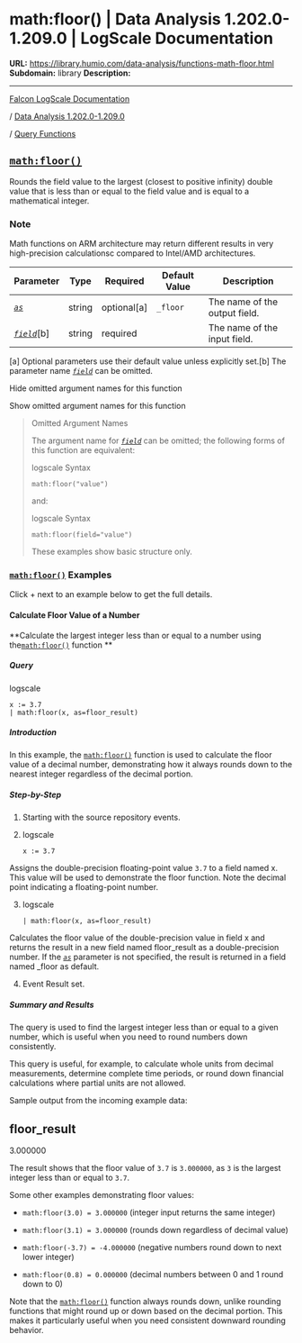 # math:floor() | Data Analysis 1.202.0-1.209.0 | LogScale Documentation

**URL:** https://library.humio.com/data-analysis/functions-math-floor.html
**Subdomain:** library
**Description:** 

---

[Falcon LogScale Documentation](https://library.humio.com)

/ [Data Analysis 1.202.0-1.209.0](data-analysis-docs.html)

/ [Query Functions](functions.html)

## [`math:floor()`](functions-math-floor.html "math:floor\(\)")

Rounds the field value to the largest (closest to positive infinity) double value that is less than or equal to the field value and is equal to a mathematical integer. 

### Note

Math functions on ARM architecture may return different results in very high-precision calculationsc compared to Intel/AMD architectures.

Parameter| Type| Required| Default Value| Description  
---|---|---|---|---  
[ _`as`_](functions-math-floor.html#query-functions-math-floor-as)|  string| optional[a] | `_floor`|  The name of the output field.   
[_`field`_](functions-math-floor.html#query-functions-math-floor-field)[b]| string| required |  |  The name of the input field.   
[a] Optional parameters use their default value unless explicitly set.[b] The parameter name [_`field`_](functions-math-floor.html#query-functions-math-floor-field) can be omitted.  
  
Hide omitted argument names for this function

Show omitted argument names for this function

> Omitted Argument Names
> 
> The argument name for [_`field`_](functions-math-floor.html#query-functions-math-floor-field) can be omitted; the following forms of this function are equivalent:
> 
> logscale Syntax
>     
>     
>     math:floor("value")
> 
> and:
> 
> logscale Syntax
>     
>     
>     math:floor(field="value")
> 
> These examples show basic structure only.

### [`math:floor()`](functions-math-floor.html "math:floor\(\)") Examples

Click + next to an example below to get the full details.

#### Calculate Floor Value of a Number

**Calculate the largest integer less than or equal to a number using the[`math:floor()`](functions-math-floor.html "math:floor\(\)") function **

##### Query

logscale
    
    
    x := 3.7
    | math:floor(x, as=floor_result)

##### Introduction

In this example, the [`math:floor()`](functions-math-floor.html "math:floor\(\)") function is used to calculate the floor value of a decimal number, demonstrating how it always rounds down to the nearest integer regardless of the decimal portion. 

##### Step-by-Step

  1. Starting with the source repository events.

  2. logscale
         
         x := 3.7

Assigns the double-precision floating-point value `3.7` to a field named x. This value will be used to demonstrate the floor function. Note the decimal point indicating a floating-point number. 

  3. logscale
         
         | math:floor(x, as=floor_result)

Calculates the floor value of the double-precision value in field x and returns the result in a new field named floor_result as a double-precision number. If the [_`as`_](functions-math-floor.html#query-functions-math-floor-as) parameter is not specified, the result is returned in a field named _floor as default. 

  4. Event Result set.




##### Summary and Results

The query is used to find the largest integer less than or equal to a given number, which is useful when you need to round numbers down consistently. 

This query is useful, for example, to calculate whole units from decimal measurements, determine complete time periods, or round down financial calculations where partial units are not allowed. 

Sample output from the incoming example data: 

floor_result  
---  
3.000000  
  
The result shows that the floor value of `3.7` is `3.000000`, as `3` is the largest integer less than or equal to `3.7`. 

Some other examples demonstrating floor values: 

  * `math:floor(3.0) = 3.000000` (integer input returns the same integer) 

  * `math:floor(3.1) = 3.000000` (rounds down regardless of decimal value) 

  * `math:floor(-3.7) = -4.000000` (negative numbers round down to next lower integer) 

  * `math:floor(0.8) = 0.000000` (decimal numbers between 0 and 1 round down to 0) 




Note that the [`math:floor()`](functions-math-floor.html "math:floor\(\)") function always rounds down, unlike rounding functions that might round up or down based on the decimal portion. This makes it particularly useful when you need consistent downward rounding behavior.
